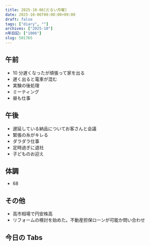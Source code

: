 ```yaml
---
title: 2025-10-06[だるい月曜]
date: 2025-10-06T00:00:00+09:00
draft: false
tags: ["diary", ""]
archives: ["2025-10"]
n年日記: ["1006"]
slug: 501765
---
```


## 午前

- 10 分遅くなったが頑張って家を出る
- 遅く出ると電車が混む
- 実験の後処理
- ミーティング
- 昼も仕事

## 午後

- 遅延している納品についてお客さんと会議
- 緊張の糸がキレる
- ダラダラ仕事
- 定時過ぎに退社
- 子どものお迎え

## 体調

- 68

## その他

- 高市相場で円安株高
- リフォームの検討を始めた。不動産担保ローンが可能か問い合わせ

## 今日の Tabs
